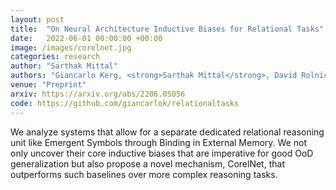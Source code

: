 ```yaml
---
layout: post
title:  "On Neural Architecture Inductive Biases for Relational Tasks"
date:   2022-06-01 00:00:00 +00:00
image: /images/corelnet.jpg
categories: research
author: "Sarthak Mittal"
authors: "Giancarlo Kerg, <strong>Sarthak Mittal</strong>, David Rolnick, Yoshua Bengio, Blake Richards and Guillaume Lajoie"
venue: "Preprint"
arxiv: https://arxiv.org/abs/2206.05056
code: https://github.com/giancarlok/relationaltasks
---
```

We analyze systems that allow for a separate dedicated relational reasoning unit like Emergent Symbols through Binding in External Memory. We not only uncover their core inductive biases that are imperative for good OoD generalization but also propose a novel mechanism, CorelNet, that outperforms such baselines over more complex reasoning tasks.